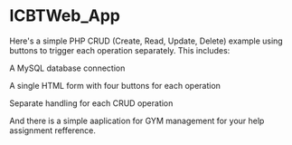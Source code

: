 # ICBTWeb_App
Here's a simple PHP CRUD (Create, Read, Update, Delete) example using buttons to trigger each operation separately. This includes:

A MySQL database connection

A single HTML form with four buttons for each operation

Separate handling for each CRUD operation


And there is a simple aaplication for GYM management for your help assignment refference.
